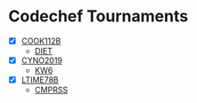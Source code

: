 # Codechef Tournaments
- [X] [COOK112B](https://www.codechef.com/COOK112B/)
    -  [DIET](https://www.codechef.com/COOK112B/problems/DIET)
- [X] [CYNO2019](https://www.codechef.com/CYNO2019/)
    -  [KW6](https://www.codechef.com/CYNO2019/problems/KW6)
- [X] [LTIME78B](https://www.codechef.com/LTIME78B/)
    -  [CMPRSS](https://www.codechef.com/LTIME78B/problems/CMPRSS)
